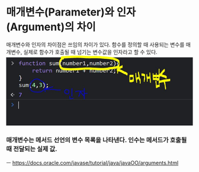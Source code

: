 # 매개변수(Parameter)와 인자(Argument)의 차이

매개변수와 인자의 차이점은 쓰임의 차이가 있다. 함수를 정의할 때 사용되는 변수를 매개변수, 실제로 함수가 호출될 때 넘기는 변수값을 인자라고 할 수 있다.
![image description](images/Parameter%26Argument.JPG)

### 매개변수는 메서드 선언의 변수 목록을 나타낸다. 인수는 메서드가 호출될 때 전달되는 실제 값.

ㅡ
https://docs.oracle.com/javase/tutorial/java/javaOO/arguments.html
